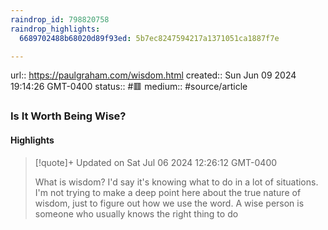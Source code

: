 ```yaml
---
raindrop_id: 798820758
raindrop_highlights:
  6689702488b68020d89f93ed: 5b7ec8247594217a1371051ca1887f7e

---
```


url:: https://paulgraham.com/wisdom.html
created:: Sun Jun 09 2024 19:14:26 GMT-0400
status:: #🟥
medium:: #source/article


### Is It Worth Being Wise?



#### Highlights

> [!quote]+ Updated on Sat Jul 06 2024 12:26:12 GMT-0400
>
> What is wisdom? I&#39;d say it&#39;s knowing what to do in a lot of situations. I&#39;m not trying to make a deep point here about the true nature of wisdom, just to figure out how we use the word. A wise person is someone who usually knows the right thing to do

